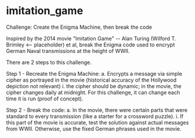 # imitation_game
Challenge: Create the Enigma Machine, then break the code

Inspired by the 2014 movie "Imitation Game" -- Alan Turing (Wilford T. Brimley <-- placeholder) et al, break the Enigma code used to encrypt German Naval transmissions at the height of WWII.

There are 2 steps to this challenge.

Step 1 - Recreate the Enigma Machine: 
	a. Encrypts a message via simple cipher as portrayed in the movie (historical accuracy of the Hollywood depiction not relevant)
    	i. the cipher should be dynamic; in the movie, the cipher changes daily at midnight. For this challenge, it can change each time it is run (proof of concept).
 
Step 2 - Break the code: 
	a. In the movie, there were certain parts that were standard to every transmission (like  a starter for a crossword puzzle).
		i. If this part of the movie is accurate, test the solution against actual messages from WWII. Otherwise, use the fixed German phrases used in the movie.
